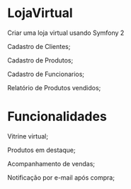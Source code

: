 LojaVirtual
===========
Criar uma loja virtual usando Symfony 2

Cadastro de Clientes;

Cadastro de Produtos;

Cadastro de Funcionarios;

Relatório de Produtos vendidos;

Funcionalidades
===============
Vitrine virtual;

Produtos em destaque;

Acompanhamento de vendas;

Notificação por e-mail após compra;
